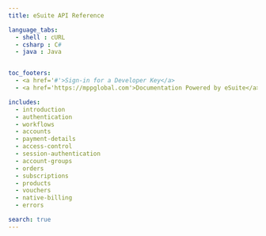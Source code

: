 ```yaml
---
title: eSuite API Reference

language_tabs:
  - shell : cURL
  - csharp : C#
  - java : Java


toc_footers:
  - <a href='#'>Sign-in for a Developer Key</a>
  - <a href='https://mppglobal.com'>Documentation Powered by eSuite</a>

includes:
  - introduction
  - authentication
  - workflows
  - accounts
  - payment-details
  - access-control
  - session-authentication
  - account-groups
  - orders
  - subscriptions
  - products
  - vouchers
  - native-billing
  - errors

search: true
---
```

